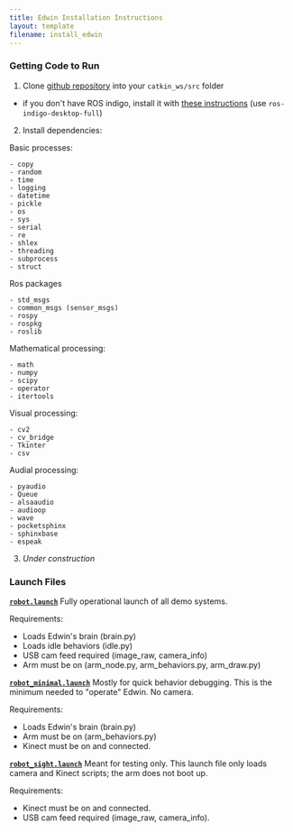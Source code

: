 ```yaml
---
title: Edwin Installation Instructions
layout: template
filename: install_edwin
---
```


### Getting Code to Run
1. Clone [github repository](https://github.com/olinrobotics/edwin) into your `catkin_ws/src` folder
  - if you don't have ROS indigo, install it with [these instructions](http://wiki.ros.org/indigo/Installation/Ubuntu) (use `ros-indigo-desktop-full`)
2. Install dependencies:

  Basic processes:

    - copy
    - random
    - time
    - logging
    - datetime
    - pickle
    - os
    - sys
    - serial
    - re
    - shlex
    - threading
    - subprocess
    - struct

  Ros packages

    - std_msgs
    - common_msgs (sensor_msgs)
    - rospy
    - rospkg
    - roslib

  Mathematical processing:

    - math
    - numpy
    - scipy
    - operator
    - itertools

  Visual processing:

    - cv2
    - cv_bridge
    - Tkinter
    - csv

  Audial processing:

    - pyaudio
    - Queue
    - alsaaudio
    - audioop
    - wave
    - pocketsphinx
    - sphinxbase
    - espeak

3. *Under construction*

### Launch Files
[**`robot.launch`**](https://github.com/olinrobotics/edwin/blob/master/launch/robot.launch)
Fully operational launch of all demo systems.

Requirements:

  - Loads Edwin's brain (brain.py)
  - Loads idle behaviors (idle.py)
  - USB cam feed required (image_raw, camera_info)
  - Arm must be on (arm_node.py, arm_behaviors.py, arm_draw.py)

[**`robot_minimal.launch`**](https://github.com/olinrobotics/edwin/blob/master/launch/robot_minimal.launch)
Mostly for quick behavior debugging. This is the minimum needed to "operate" Edwin. No camera.

Requirements:

  - Loads Edwin's brain (brain.py)
  - Arm must be on (arm_behaviors.py)
  - Kinect must be on and connected.

[**`robot_sight.launch`**](https://github.com/olinrobotics/edwin/blob/master/launch/robot_sight.launch)
Meant for testing only. This launch file only loads camera and Kinect scripts; the arm does not boot up.

Requirements:

  - Kinect must be on and connected.
  - USB cam feed required (image_raw, camera_info).
